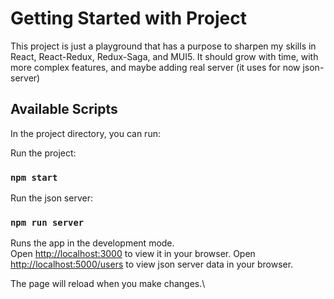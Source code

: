 # Getting Started with Project

This project is just a playground that has a purpose to sharpen my skills in React, React-Redux, Redux-Saga, and MUI5. It should grow with time, with more complex features, and maybe adding real server (it uses for now json-server)

## Available Scripts

In the project directory, you can run:

Run the project:
### `npm start`

Run the json server:
### `npm run server`

Runs the app in the development mode.\
Open [http://localhost:3000](http://localhost:3000) to view it in your browser.
Open [http://localhost:5000/users](http://localhost:5000/users) to view json server data in your browser.

The page will reload when you make changes.\



